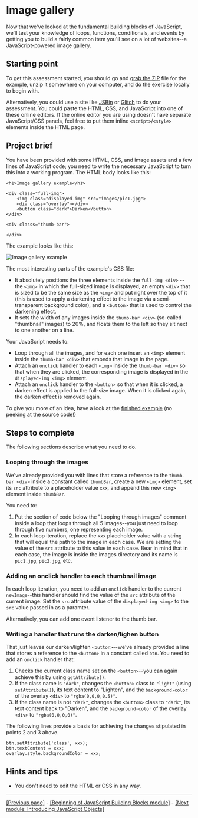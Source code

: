 # Image gallery

Now that we've looked at the fundamental building blocks of JavaScript, we'll test your knowledge of loops, functions, conditionals, and events by getting you to build a fairly common item you'll see on a lot of websites--a JavaScript-powered image gallery.

## Starting point

To get this assessment started, you should go and [grab the ZIP](https://github.com/mdn/learning-area/blob/master/javascript/building-blocks/gallery/gallert-start.zip?raw=true) file for the example, unzip it somewhere on your computer, and do the exercise locally to begin with.

Alternatively, you could use a site like [JSBin](https://jsbin.com) or [Glitch](https://glitch.com) to do your assessment. You could paste the HTML, CSS, and JavaScript into one of these online editors. If the online editor you are using doesn't have separate JavaScript/CSS panels, feel free to put them inline `<script>`/`<style>` elements inside the HTML page.

## Project brief

You have been provided with some HTML, CSS, and image assets and a few lines of JavaScript code; you need to write the necessary JavaScript to turn this into a working program. The HTML body looks like this:
```
<h1>Image gallery example</h1>

<div class="full-img">
    <img class="displayed-img" src="images/pic1.jpg">
    <div class="overlay"></div>
    <button class="dark">Darken</button>
</div>

<div classs="thumb-bar">

</div>
```
The example looks like this:

![Image gallery example](https://developer.mozilla.org/en-US/docs/Learn/JavaScript/Building_blocks/Image_gallery/gallery.png)

The most interesting parts of the example's CSS file:

* It absolutely positions the three elements inside the `full-img <div>` -- the `<img>` in which the full-sized image is displayed, an empty `<div>` that is sized to be the same size as the `<img>` and put right over the top of it (this is used to apply a darkening effect to the image via a semi-transparent background color), and a `<button>` that is used to control the darkening effect.
* It sets the width of any images inside the `thumb-bar <div>` (so-called "thumbnail" images) to 20%, and floats them to the left so they sit next to one another on a line.

Your JavaScript needs to:

* Loop through all the images, and for each one insert an `<img>` element inside the `thumb-bar <div>` that embeds that image in the page.
* Attach an `onclick` handler to each `<img>` inside the `thumb-bar <div>` so that when they are clicked, the corresponding image is displayed in the `displayed-img <img>` element.
* Attach an `onclick` handler to the `<button>` so that when it is clicked, a darken effect is applied to the full-size image. When it is clicked again, the darken effect is removed again.

To give you more of an idea, have a look at the [finished example](https://mdn.github.io/learning-area/javascript/building-blocks/gallery/) (no peeking at the source code!)

## Steps to complete

The following sections describe what you need to do.

### Looping through the images

We've already provided you with lines that store a reference to the `thumb-bar <div>` inside a constant called `thumbBar`, create a new `<img>` element, set its `src` attribute to a placeholder value `xxx`, and append this new `<img>` element inside `thumbBar`.

You need to:

1. Put the section of code below the "Looping through images" comment inside a loop that loops through all 5 images--you just need to loop through five numbers, one representing each image.
2. In each loop iteration, replace the `xxx` placeholder value with a string that will equal the path to the image in each case. We are setting the value of the `src` attribute to this value in each case. Bear in mind that in each case, the image is inside the images directory and its name is `pic1.jpg`, `pic2.jpg`, etc.

### Adding an onclick handler to each thumbnail image

In each loop iteration, you need to add an `onclick` handler to the current `newImage`--this handler should find the value of the `src` attribute of the current image. Set the `src` attribute value of the `displayed-img <img>` to the `src` value passed in as a paramter.

Alternatively, you can add one event listener to the thumb bar.

### Writing a handler that runs the darken/lighen button

That just leaves our darken/lighten `<button>`--we've already provided a line that stores a reference to the `<button>` in a constant called `btn`. You need to add an `onclick` handler that:

1. Checks the current class name set on the `<button>`--you can again achieve this by using `getAttribute()`.
2. If the class name is `"dark"`, changes the `<button>` class to `"light"` (using [`setAttribute()`](https://developer.mozilla.org/en-US/docs/Web/API/Element/setAttribute)), its text content to "Lighten", and the [`background-color`](https://developer.mozilla.org/en-US/docs/Web/CSS/background-color) of the overlay `<div>` to `"rgba(0,0,0,0.5)"`.
3. If the class name is not `"dark"`, changes the `<button>` class to `"dark"`, its text content back to "Darken", and the `background-color` of the overlay `<div>` to `"rgba(0,0,0,0)"`.

The following lines provide a basis for achieving the changes stipulated in points 2 and 3 above.
```
btn.setAttribute('class', xxx);
btn.textContent = xxx;
overlay.style.backgroundColor = xxx;
```

## Hints and tips

* You don't need to edit the HTML or CSS in any way.

<hr>

[[Previous page]](https://github.com/AndrewSRea/My_Learning_Port/tree/main/JavaScript/JS_Building_Blocks/Intro_to_Events#introduction-to-events) - [[Beginning of JavaScript Building Blocks module]](https://github.com/AndrewSRea/My_Learning_Port/tree/main/JavaScript/JS_Building_Blocks#javascript-building-blocks) - [[Next module: Introducing JavaScript Objects]](https://github.com/AndrewSRea/My_Learning_Port/tree/main/JavaScript/Intro_JS_Objects#introducing-javascript-objects)